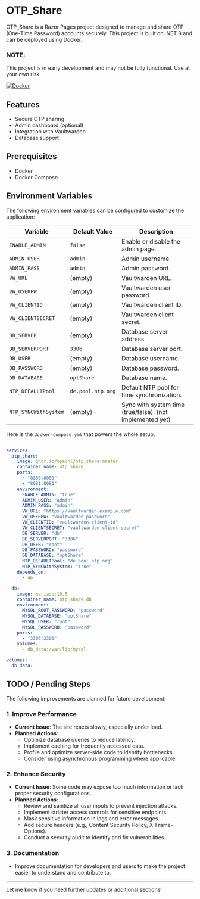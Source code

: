 # OTP_Share
OTP_Share is a Razor Pages project designed to manage and share OTP (One-Time Password) accounts securely. This project is built on .NET 8 and can be deployed using Docker.

### NOTE:
This project is in early development and may not be fully functional. Use at your own risk.

[![Docker](https://github.com/Opachl/OTP_Share/actions/workflows/docker-publish.yml/badge.svg?branch=master)](https://github.com/Opachl/OTP_Share/actions/workflows/docker-publish.yml)

## Features
- Secure OTP sharing
- Admin dashboard (optional)
- Integration with Vaultwarden
- Database support

## Prerequisites
- Docker
- Docker Compose

## Environment Variables
The following environment variables can be configured to customize the application:

| Variable              | Default Value       | Description                                      |
|-----------------------|---------------------|--------------------------------------------------|
| `ENABLE_ADMIN`        | `false`            | Enable or disable the admin page.               |
| `ADMIN_USER`          | `admin`            | Admin username.                                 |
| `ADMIN_PASS`          | `admin`            | Admin password.                                 |
| `VW_URL`              | (empty)            | Vaultwarden URL.                                |
| `VW_USERPW`           | (empty)            | Vaultwarden user password.                      |
| `VW_CLIENTID`         | (empty)            | Vaultwarden client ID.                          |
| `VW_CLIENTSECRET`     | (empty)            | Vaultwarden client secret.                      |
| `DB_SERVER`           | (empty)            | Database server address.                        |
| `DB_SERVERPORT`       | `3306`             | Database server port.                           |
| `DB_USER`             | (empty)            | Database username.                              |
| `DB_PASSWORD`         | (empty)            | Database password.                              |
| `DB_DATABASE`         | `optShare`         | Database name.                                  |
| `NTP_DEFAULTPool`     | `de.pool.ntp.org`  | Default NTP pool for time synchronization.      |
| `NTP_SYNCWithSystem`  | (empty)            | Sync with system time (true/false).  (not implemented yet)          |


Here is the `docker-compose.yml` that powers the whole setup.
```yaml

services:
  otp_share:
    image: ghcr.io/opachl/otp_share:master
    container_name: otp_share
    ports:
      - "8080:8080"
      - "8081:8081"
    environment:
      ENABLE_ADMIN: "true"
      ADMIN_USER: "admin"
      ADMIN_PASS: "admin"
      VW_URL: "https://vaultwarden.example.com"
      VW_USERPW: "vaultwarden-password"
      VW_CLIENTID: "vaultwarden-client-id"
      VW_CLIENTSECRET: "vaultwarden-client-secret"
      DB_SERVER: "db"
      DB_SERVERPORT: "3306"
      DB_USER: "root"
      DB_PASSWORD: "password"
      DB_DATABASE: "optShare"
      NTP_DEFAULTPool: "de.pool.ntp.org"
      NTP_SYNCWithSystem: "true"
    depends_on:
      - db

  db:
    image: mariadb:10.5
    container_name: otp_share_db
    environment:
      MYSQL_ROOT_PASSWORD: "password"
      MYSQL_DATABASE: "optShare"
      MYSQL_USER: "root"
      MYSQL_PASSWORD: "password"
    ports:
      - "3306:3306"
    volumes:
      - db_data:/var/lib/mysql

volumes:
  db_data:
```

## TODO / Pending Steps
The following improvements are planned for future development:

### 1. Improve Performance
- **Current Issue**: The site reacts slowly, especially under load.
- **Planned Actions**:
  - Optimize database queries to reduce latency.
  - Implement caching for frequently accessed data.
  - Profile and optimize server-side code to identify bottlenecks.
  - Consider using asynchronous programming where applicable.

### 2. Enhance Security
- **Current Issue**: Some code may expose too much information or lack proper security configurations.
- **Planned Actions**:
  - Review and sanitize all user inputs to prevent injection attacks.
  - Implement stricter access controls for sensitive endpoints.
  - Mask sensitive information in logs and error messages.
  - Add secure headers (e.g., Content Security Policy, X-Frame-Options).
  - Conduct a security audit to identify and fix vulnerabilities.

### 3. Documentation
- Improve documentation for developers and users to make the project easier to understand and contribute to.

---

Let me know if you need further updates or additional sections!